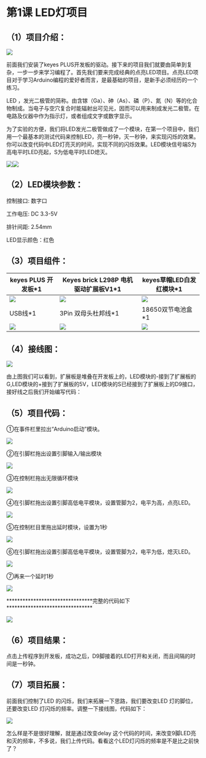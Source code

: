 
# 第1课 LED灯项目 

## （1）项目介绍：

![](../../media/620c8e90b51fad18d495de4ee3f5fc78.jpg)

前面我们安装了keyes PLUS开发板的驱动。接下来的项目我们就要由简单到复杂，一步一步来学习编程了。首先我们要来完成经典的点亮LED项目。点亮LED项目对于学习Arduino编程的爱好者而言，是最基础的项目，是新手必须经历的一个练习。

LED
，发光二极管的简称。由含镓（Ga）、砷（As）、磷（P）、氮（N）等的化合物制成。当电子与空穴复合时能辐射出可见光，因而可以用来制成发光二极管。在电路及仪器中作为指示灯，或者组成文字或数字显示。

为了实验的方便，我们将LED发光二极管做成了一个模块，在第一个项目中，我们用一个最基本的测试代码来控制LED，亮一秒钟，灭一秒钟，来实现闪烁的效果。你可以改变代码中LED灯亮灭的时间，实现不同的闪烁效果。LED模块信号端S为高电平时LED亮起，S为低电平时LED熄灭。

![](../../media/31734302247e9a18efc688056a9c1019.png)![](../../media/85b2076096371fd9ca03671602b1e5ce.png)

## （2）LED模块参数：

控制接口: 数字口

工作电压: DC 3.3-5V

排针间距: 2.54mm

LED显示颜色：红色

## （3）项目组件：










|keyes PLUS 开发板*1|Keyes brick L298P 电机驱动扩展板V1*1|keyes草帽LED白发红模块*1|
|-|-|-|
|![](../../media/d9ad1b030b310a80066f8fb541f65f96.png)|![](../../media/3dca1bdd1d1420c1d12b16cbf52fee00.png)|![](../../media/31fb938502d3d519813c391569d6a3f3.png)|
|USB线*1|3Pin 双母头杜邦线*1|18650双节电池盒*1|18650电池*2 （电池自配）|
|![](../../media/260c62fe8edae84c7a302160a3667ce5.png)|![](../../media/07752ebfc8e8af62f1b86c4a725ea284.jpg)|![](../../media/c5bf59a8e5cdded95c02334369ab6fdd.png)|




## （4）接线图：

![](../../media/2ae05dca334ee0807f712a16965756c4.png)

由上图我们可以看到，扩展板是堆叠在开发板上的，LED模块的-接到了扩展板的G,LED模块的+接到了扩展板的5V，LED模块的S已经接到了扩展板上的D9接口，接好线之后我们开始编写代码：

## （5）项目代码：

①在事件栏里拉出“Arduino启动”模块。

![](../../media/b6bbfb8822be46dad31acf563f85c0c8.png)

②在引脚栏拖出设置引脚输入/输出模块

![](../../media/8fda1fac5f36f971db762df679809719.png)

③在控制栏拖出无限循环模块

![](../../media/da5b9cf2bf6927d334cfa9b3766447ee.png)

④在引脚栏拖出设置引脚高低电平模块，设置管脚为2，电平为高，点亮LED。

![](../../media/1741d76950aebdee6574834f9ec14ee4.png)

⑤在控制栏目里拖出延时模块，设置为1秒

![](../../media/6d1fb22ada992ba4a0eff71b02591af1.png)

⑥在引脚栏拖出设置引脚高低电平模块，设置管脚为2，电平为低，熄灭LED。

![](../../media/7b78dac07c2c49e1bcea8e2b14fbb431.png)

⑦再来一个延时1秒

![](../../media/6d1fb22ada992ba4a0eff71b02591af1.png)

\*\*\*\*\*\*\*\*\*\*\*\*\*\*\*\*\*\*\*\*\*\*\*\*\*\*\*\*\*\*\*\*完整的代码如下\*\*\*\*\*\*\*\*\*\*\*\*\*\*\*\*\*\*\*\*\*\*\*\*\*\*\*\*\*\*\*\*

![](../../media/fdadaecda65dffcd0d3635c246b5f293.png)

## （6）项目结果：

点击上传程序到开发板，成功之后，D9脚接着的LED打开和关闭，而且间隔的时间是一秒钟。

## （7）项目拓展：

前面我们控制了LED 的闪烁，我们来拓展一下思路，我们要改变LED
灯的脚位，还要改变LED 灯闪烁的频率。调整一下接线图，代码如下：

![](../../media/c740275271032a14897f767fdb5030a9.png)

怎么样是不是很好理解，就是通过改变delay
这个代码的时间，来改变9脚LED亮和灭的频率，不多说，我们上传代码。看看这个LED灯闪烁的频率是不是比之前快了？



